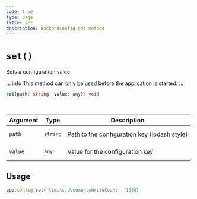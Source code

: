 ```yaml
---
code: true
type: page
title: set
description: BackendConfig.set method
---
```


# `set()`

<SinceBadge version="change-me" />
<CustomBadge type="error" text="Experimental: non-backward compatible changes or removal may occur in any future release."/>

Sets a configuration value.

::: info
This method can only be used before the application is started.
:::

```ts
set(path: string, value: any): void
```

<br/>

| Argument | Type                  | Description                   |
|----------|-----------------------|-------------------------------|
| `path` | <pre>string</pre> | Path to the configuration key (lodash style) |
| `value` | <pre>any</pre> | Value for the configuration key |

## Usage

```js
app.config.set('limits.documentsWriteCount', 1000)
```
